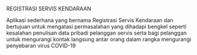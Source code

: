REGISTRASI SERVIS KENDARAAN

Aplikasi sederhana yang bernama Registrasi Servis Kendaraan dan bertujuan untuk mengatasi permasalahan yang dihadapi bengkel seperti kesalahan penulisan data pribadi pelanggan servis serta bagi pelanggan untuk mengurangi kontak langsung antar orang dalam rangka mengurangi penyebaran virus COVID-19
